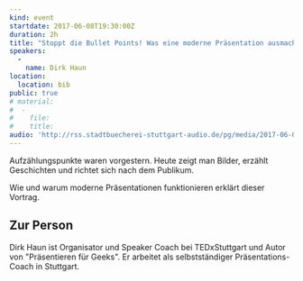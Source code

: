 ```yaml
---
kind: event
startdate: 2017-06-08T19:30:00Z
duration: 2h
title: "Stoppt die Bullet Points! Was eine moderne Präsentation ausmacht"
speakers:
  -
    name: Dirk Haun
location:
  location: bib
public: true
# material:
#  -
#    file:
#    title:
audio: 'http://rss.stadtbuecherei-stuttgart-audio.de/pg/media/2017-06-09_08_06_17_stoppt_die_bulletpoints.mp3'
---
```

Aufzählungspunkte waren vorgestern. Heute zeigt man Bilder, erzählt Geschichten und richtet sich nach dem Publikum. 

Wie und warum moderne Präsentationen funktionieren erklärt dieser Vortrag.

## Zur Person

Dirk Haun ist Organisator und Speaker Coach bei TEDxStuttgart und Autor von "Präsentieren für Geeks". 
Er arbeitet als selbstständiger Präsentations-Coach in Stuttgart.
